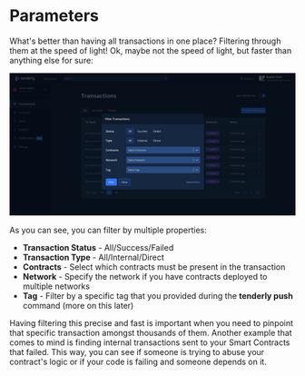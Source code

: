 # Parameters

What's better than having all transactions in one place? Filtering through them at the speed of light! Ok, maybe not the speed of light, but faster than anything else for sure:

![](../../../.gitbook/assets/image%20%2840%29.png)

As you can see, you can filter by multiple properties:

* **Transaction Status** - All/Success/Failed
* **Transaction Type** - All/Internal/Direct
* **Contracts** - Select which contracts must be present in the transaction
* **Network** - Specify the network if you have contracts deployed to multiple networks
* **Tag** - Filter by a specific tag that you provided during the **tenderly push** command \(more on this later\)

Having filtering this precise and fast is important when you need to pinpoint that specific transaction amongst thousands of them. Another example that comes to mind is finding internal transactions sent to your Smart Contracts that failed. This way, you can see if someone is trying to abuse your contract's logic or if your code is failing and someone depends on it.

